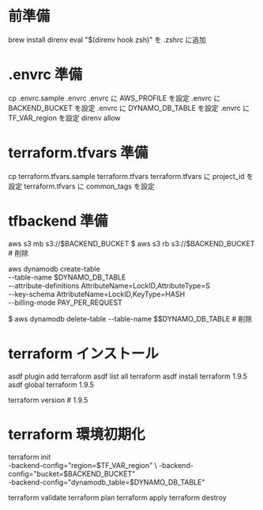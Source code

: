 # 前準備
brew install direnv
eval "$(direnv hook zsh)" を .zshrc に追加

# .envrc 準備
cp .envrc.sample .envrc
.envrc に AWS_PROFILE を設定
.envrc に BACKEND_BUCKET を設定
.envrc に DYNAMO_DB_TABLE を設定
.envrc に TF_VAR_region を設定
direnv allow

# terraform.tfvars 準備
cp terraform.tfvars.sample terraform.tfvars
terraform.tfvars に project_id を設定
terraform.tfvars に common_tags を設定

# tfbackend 準備
aws s3 mb s3://$BACKEND_BUCKET
$ aws s3 rb s3://$BACKEND_BUCKET # 削除

aws dynamodb create-table \
  --table-name $DYNAMO_DB_TABLE \
  --attribute-definitions AttributeName=LockID,AttributeType=S \
  --key-schema AttributeName=LockID,KeyType=HASH \
  --billing-mode PAY_PER_REQUEST

$ aws dynamodb delete-table --table-name $$DYNAMO_DB_TABLE # 削除

# terraform インストール
asdf plugin add terraform
asdf list all terraform
asdf install terraform 1.9.5
asdf global terraform 1.9.5

terraform version # 1.9.5


# terraform 環境初期化
terraform init \
  -backend-config="region=$TF_VAR_region" \
  -backend-config="bucket=$BACKEND_BUCKET" \
  -backend-config="dynamodb_table=$DYNAMO_DB_TABLE"

terraform validate
terraform plan
terraform apply
terraform destroy


